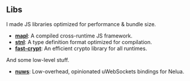 ## Libs
I made JS libraries optimized for performance & bundle size.
- [**mapl**](https://github.com/mapljs/app): A compiled cross-runtime JS framework.
- [**stnl**](https://github.com/re-utils/stnl): A type definition format optimized for compilation.
- [**fast-crypt**](https://github.com/re-utils/fast-crypt): An efficient crypto library for all runtimes. 

And some low-level stuff.
- [**nuws**](https://github.com/aquapi/nuws): Low-overhead, opinionated uWebSockets bindings for Nelua.
